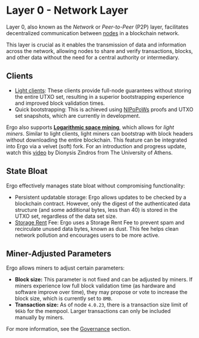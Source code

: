 # Layer 0 - Network Layer

Layer 0, also known as the *Network* or *Peer-to-Peer* (P2P) layer, facilitates decentralized communication between [nodes](install.md) in a blockchain network.

This layer is crucial as it enables the transmission of data and information across the network, allowing nodes to share and verify transactions, blocks, and other data without the need for a central authority or intermediary.

## Clients

- [Light clients](nipopow_nodes.md): These clients provide full-node guarantees without storing the entire UTXO set, resulting in a superior bootstrapping experience and improved block validation times.
- Quick bootstrapping: This is achieved using [NIPoPoWs](nipopows.md) proofs and UTXO set snapshots, which are currently in development.

Ergo also supports **[Logarithmic space mining](logspace.md)**, which allows for *light miners*. Similar to light clients, light miners can bootstrap with block headers without downloading the entire blockchain. This feature can be integrated into Ergo via a velvet (soft) fork. For an introduction and progress update, watch this [video](https://www.youtube.com/watch?v=s05ypkSC7gk) by Dionysis Zindros from The University of Athens.

## State Bloat

Ergo effectively manages state bloat without compromising functionality:

- Persistent updatable storage: Ergo allows updates to be checked by a blockchain contract. However, only the digest of the authenticated data structure (and some additional bytes, less than 40) is stored in the UTXO set, regardless of the data set size.
- [Storage Rent](rent.md) Fee: Ergo uses a Storage Rent Fee to prevent spam and recirculate unused data bytes, known as dust. This fee helps clean network pollution and encourages users to be more active.

## Miner-Adjusted Parameters

Ergo allows miners to adjust certain parameters:

- **Block size:** This parameter is not fixed and can be adjusted by miners. If miners experience low full block validation time (as hardware and software improve over time), they may propose or vote to increase the block size, which is currently set to `8MB`.
- **Transaction size:** As of node `4.0.23`, there is a transaction size limit of `96kb` for the mempool. Larger transactions can only be included manually by miners.

For more information, see the [Governance](governance.md) section.